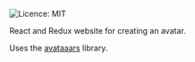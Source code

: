 ![Licence: MIT](https://img.shields.io/github/license/LeQuint/SAPatar)

React and Redux website for creating an avatar.

Uses the [avataaars](https://github.com/fangpenlin/avataaars) library.